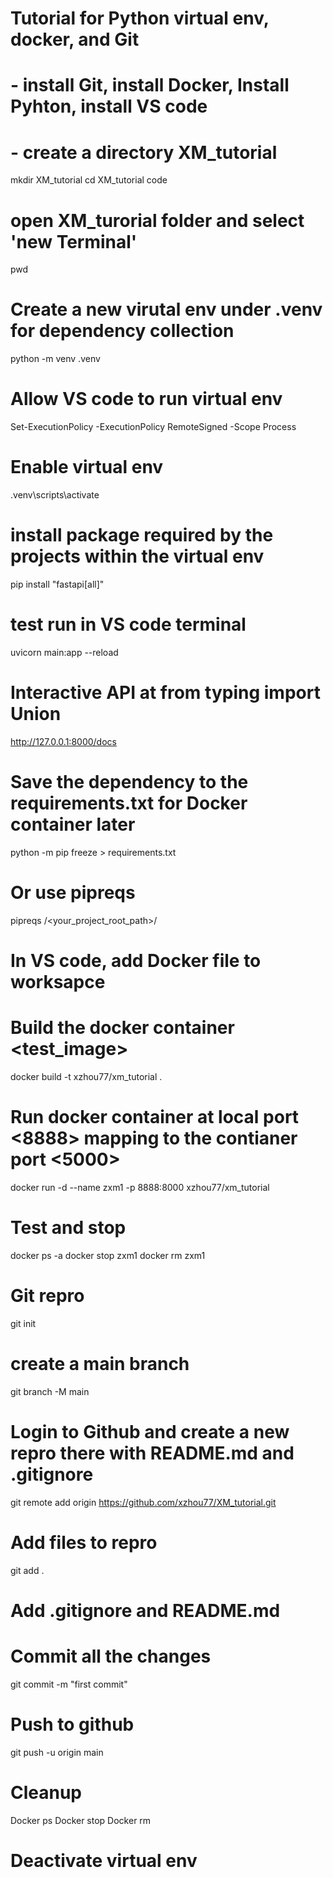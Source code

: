 # Tutorial for Python virtual env, docker, and Git
# - install Git, install Docker, Install Pyhton, install VS code
# - create a directory XM_tutorial
mkdir XM_tutorial
cd XM_tutorial
code
# open XM_turorial folder and select 'new Terminal'
pwd
# Create a new virutal env under .venv for dependency collection 
python -m venv .venv  
# Allow VS code to run virtual env
Set-ExecutionPolicy -ExecutionPolicy RemoteSigned -Scope Process
# Enable virtual env
.venv\scripts\activate
# install package required by the projects within the virtual env
pip install "fastapi[all]"
# test run in VS code terminal 
uvicorn main:app --reload
# Interactive API at from typing import Union
http://127.0.0.1:8000/docs
# Save the dependency to the requirements.txt for Docker container later
python -m pip freeze > requirements.txt 
# Or use pipreqs
pipreqs /<your_project_root_path>/
# In VS code, add Docker file to worksapce
# Build the docker container <test_image>  
docker build -t xzhou77/xm_tutorial .
# Run docker container at local port <8888> mapping to the contianer port <5000> 
docker run -d --name zxm1 -p 8888:8000 xzhou77/xm_tutorial
# Test and stop
docker ps -a
docker stop zxm1
docker rm zxm1
# Git repro
git init
# create a main branch
git branch -M main
# Login to Github and create a new repro there with README.md and .gitignore
git remote add origin https://github.com/xzhou77/XM_tutorial.git
# Add files to repro
git add .
# Add .gitignore and README.md
# Commit all the changes
git commit -m "first commit"
# Push to github
git push -u origin main 
# Cleanup
Docker ps
Docker stop <container id>
Docker rm <container id>
# Deactivate virtual env
